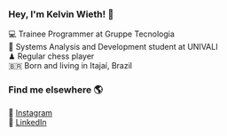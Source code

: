 ### Hey, I'm Kelvin Wieth! 👋

💻 Trainee Programmer at Gruppe Tecnologia <br>
📘 Systems Analysis and Development student at UNIVALI <br>
♟ Regular chess player <br>
🇧🇷 Born and living in Itajaí, Brazil <br>

### Find me elsewhere 🌎
📸 [Instagram](https://instagram.com/kkelvin96) <br>
💼 [LinkedIn](https://www.linkedin.com/in/wkelvin/) <br>
